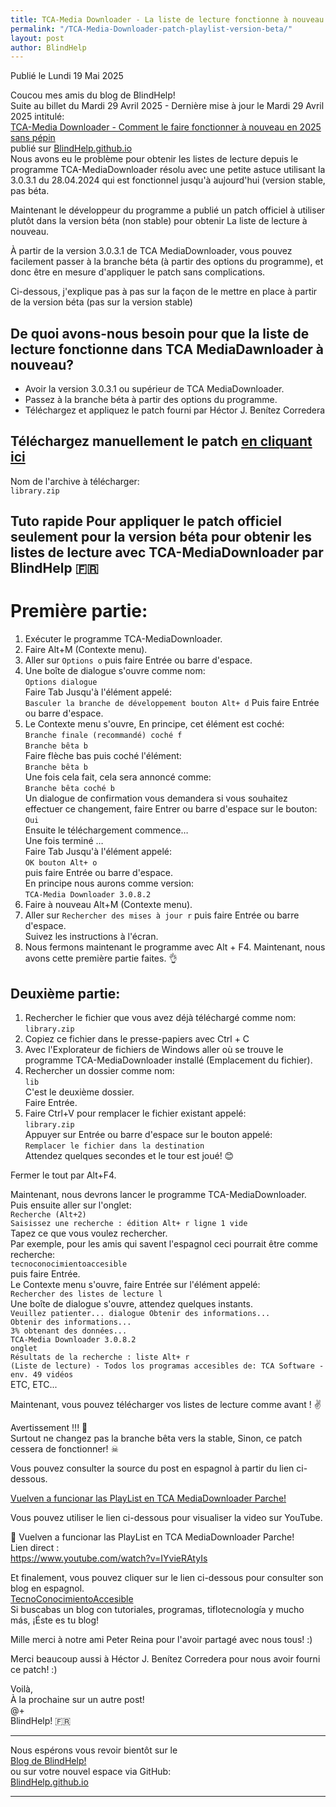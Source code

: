 ```yaml
---
title: TCA-Media Downloader - La liste de lecture fonctionne à nouveau grâce à un patch officiel seulement pour la version béta
permalink: "/TCA-Media-Downloader-patch-playlist-version-beta/"
layout: post
author: BlindHelp
---
```


<footer>Publié le Lundi 19 Mai 2025</footer>


Coucou mes amis du blog de BlindHelp!    
Suite au billet du  Mardi 29 Avril 2025 - Dernière mise à jour le Mardi 29 Avril 2025 intitulé:    
[TCA-Media Downloader - Comment le faire fonctionner à nouveau en 2025 sans pépin](https://blindhelp.github.io/TCA-Media-Downloader-in-trouble/)    
publié sur [BlindHelp.github.io](https://blindhelp.github.io)    
Nous avons eu le problème pour obtenir les listes de lecture depuis le programme TCA-MediaDownloader résolu avec une petite astuce utilisant la 3.0.3.1 du 28.04.2024 qui est fonctionnel jusqu'à aujourd'hui (version stable, pas béta.    

Maintenant le développeur du programme a publié un patch officiel à utiliser plutôt dans la version béta (non stable) pour obtenir La liste de lecture à nouveau.    

À partir de la version 3.0.3.1 de TCA MediaDownloader, vous pouvez facilement passer à la branche béta (à partir des options du programme), et donc être en mesure d'appliquer le patch sans complications.

Ci-dessous, j'explique pas à pas sur la façon de le mettre en place à partir de la version béta (pas sur la version stable)    

## De quoi avons-nous besoin pour que la liste de lecture fonctionne dans TCA MediaDawnloader à nouveau?

* Avoir la version 3.0.3.1 ou supérieur de TCA MediaDownloader.
* Passez à la  branche béta à partir des options du programme.
* Téléchargez et appliquez le patch fourni par <span lang="es">Héctor J. Benítez Corredera</span>

## Téléchargez manuellement le patch [en cliquant ici](https://drive.google.com/uc?id=16njrn6lUWlR5IwTgRdXgbietwUCkevJ3&export=download)    
Nom de l'archive à télécharger:    
`library.zip`    

## Tuto rapide Pour appliquer le patch officiel seulement pour la version béta pour obtenir les listes de lecture avec TCA-MediaDownloader par BlindHelp 🇫🇷

# Première partie:

1. Exécuter le programme TCA-MediaDownloader.
2. Faire Alt+M (Contexte menu).
3. Aller sur `Options o` puis faire Entrée ou barre d'espace.
4. Une boîte de dialogue s'ouvre comme nom:    
`Options dialogue`    
Faire Tab Jusqu'à l'élément appelé:    
`Basculer la branche de développement bouton Alt+ d`
Puis faire Entrée ou barre d'espace.
5. Le Contexte menu s'ouvre, En principe, cet élément est coché:    
`Branche finale (recommandé) coché f`    
`Branche bêta b`    
Faire flèche bas puis coché l'élément:    
`Branche bêta b`    
Une fois cela fait, cela sera annoncé comme:    
`Branche bêta coché b`    
Un dialogue de confirmation vous demandera si vous souhaitez effectuer ce changement, faire Entrer ou barre d'espace sur le bouton:    
`Oui`    
Ensuite le téléchargement commence…    
Une fois terminé …    
Faire Tab Jusqu'à l'élément appelé:    
`OK bouton Alt+ o`    
puis faire Entrée ou barre d'espace.    
En principe nous aurons comme version:    
`TCA-Media Downloader 3.0.8.2`    
6. Faire à nouveau Alt+M (Contexte menu).
7. Aller sur `Rechercher des mises à jour r` puis faire Entrée ou barre d'espace.    
Suivez les instructions à l'écran.    
8. Nous fermons maintenant le programme avec Alt + F4.
Maintenant, nous avons cette première partie faites. 👌    

## Deuxième partie:

1. Rechercher le fichier que vous avez déjà téléchargé comme nom:    
`library.zip`    
2. Copiez ce fichier dans le presse-papiers avec Ctrl + C
3. Avec l'Explorateur de fichiers de Windows aller où se trouve le programme TCA-MediaDownloader installé (Emplacement du fichier).
4. Rechercher un dossier comme nom:    
`lib`    
C'est le deuxième dossier.    
Faire Entrée.    
5. Faire Ctrl+V pour remplacer le fichier existant appelé:    
`library.zip`    
Appuyer sur Entrée ou barre d'espace sur le bouton appelé:    
`Remplacer le fichier dans la destination`    
Attendez quelques secondes et le tour est joué! 😊    

Fermer le tout par Alt+F4.    

Maintenant, nous devrons lancer le programme TCA-MediaDownloader.
Puis ensuite aller sur l'onglet:    
`Recherche (Alt+2)`    
`Saisissez une recherche : édition Alt+ r ligne 1 vide`    
Tapez ce que vous voulez rechercher.    
Par exemple, pour les amis qui savent l'espagnol ceci pourrait  être comme recherche:    
`tecnoconocimientoaccesible`    
puis faire Entrée.    
Le Contexte menu s'ouvre, faire Entrée sur l'élément appelé:    
`Rechercher des listes de lecture l`    
Une boîte de dialogue s'ouvre, attendez quelques instants.    
`Veuillez patienter... dialogue Obtenir des informations...`    
`Obtenir des informations...`    
`3% obtenant des données...`    
`TCA-Media Downloader 3.0.8.2`    
`onglet`    
`Résultats de la recherche : liste Alt+ r`    
`(Liste de lecture) - Todos los programas accesibles de: TCA Software - env. 49 vidéos`    
ETC, ETC...

Maintenant, vous pouvez télécharger vos listes de lecture comme avant ! ✌    

Avertissement !!! 🚨    
Surtout ne changez pas la branche bêta vers la stable, Sinon, ce patch cessera de fonctionner! ☠     

Vous pouvez consulter la source du post en espagnol à partir du lien ci-dessous.    

[<span lang="es">Vuelven a funcionar las PlayList en TCA MediaDownloader Parche!</span>](https://tecnoconocimientoaccesible.blogspot.com/2025/05/vuelven-funcionar-las-playlist-en-tca.html)    

Vous pouvez  utiliser le lien ci-dessous pour visualiser la video sur YouTube.    

<span lang="es">🎉 Vuelven a funcionar las PlayList en TCA MediaDownloader Parche!</span>    
Lien direct :    
<https://www.youtube.com/watch?v=IYvieRAtyIs>    

Et finalement, vous pouvez cliquer sur le lien ci-dessous pour consulter son blog en espagnol.    
[<span lang="es">TecnoConocimientoAccesible</span>](https://tecnoconocimientoaccesible.blogspot.com/)    
<span lang="es">Si buscabas un blog con tutoriales, programas, tiflotecnología y mucho más, ¡Éste es tu blog!</span>    

Mille merci à notre ami <span lang="es">Peter Reina</span> pour l'avoir partagé avec nous tous! :)    

Merci beaucoup aussi à <span lang="es">Héctor J. Benítez Corredera</span> pour nous avoir fourni ce patch! :)    

Voilà,    
À la prochaine sur un autre post!    
@+    
BlindHelp!  🇫🇷    

---

Nous espérons vous revoir bientôt sur le      
[Blog de BlindHelp!](http://blindhelp.blogspot.fr/)                    
ou sur  votre nouvel espace via GitHub:                     
[BlindHelp.github.io](https://blindhelp.github.io)                    

---